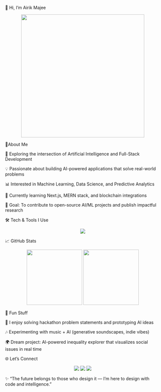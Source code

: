 👋 Hi, I’m Airik Majee
<p align="center"> <img src="https://media.giphy.com/media/L8K62iTDkzGX6/giphy.gif" width="400"> </p>
🚀About Me


🔭 Exploring the intersection of Artificial Intelligence and Full-Stack Development

💡 Passionate about building AI-powered applications that solve real-world problems

📊 Interested in Machine Learning, Data Science, and Predictive Analytics

🌱 Currently learning Next.js, MERN stack, and blockchain integrations

🎯 Goal: To contribute to open-source AI/ML projects and publish impactful research

🛠️ Tech & Tools I Use
<p align="center"> <img src="https://skillicons.dev/icons?i=python,cpp,js,ts,react,nextjs,nodejs,express,mongodb,postgres,git,github,vscode,tensorflow,pytorch" /> </p>
📈 GitHub Stats
<p align="center"> <img src="https://github-readme-stats.vercel.app/api?username=AirikMajee&show_icons=true&theme=radical" height="180"> <img src="https://github-readme-stats.vercel.app/api/top-langs/?username=AirikMajee&layout=compact&theme=radical" height="180"> </p>
🤖 Fun Stuff

🧩 I enjoy solving hackathon problem statements and prototyping AI ideas

🎶 Experimenting with music + AI (generative soundscapes, indie vibes)

🌍 Dream project: AI-powered inequality explorer that visualizes social issues in real time

🌐 Let’s Connect
<p align="center"> <a href="https://www.linkedin.com/in/your-linkedin" target="_blank"><img src="https://img.shields.io/badge/LinkedIn-blue?logo=linkedin&logoColor=white"></a> <a href="mailto:your.email@example.com"><img src="https://img.shields.io/badge/Email-D14836?logo=gmail&logoColor=white"></a> <a href="https://github.com/AirikMajee"><img src="https://img.shields.io/badge/GitHub-black?logo=github&logoColor=white"></a> </p>

✨ “The future belongs to those who design it — I’m here to design with code and intelligence.”
